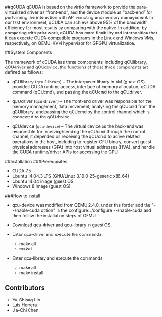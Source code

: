 ##qCUDA
qCUDA is based on the virtio framework to provide the para-virtualized driver as “front-end”, 
and the device module as “back-end” for performing the interaction with API remoting and memory management. 
In our test environment, qCUDA can achieve above 95% of the bandwidth efficiency for most results by comparing with the native. In addition, by comparing with prior work, qCUDA has more flexibility and interposition that it can execute CUDA-compatible programs in the Linux and Windows VMs, respectively, on QEMU-KVM hypervisor for GPGPU virtualization.

##System Components

The framework of qCUDA has three components, including qCUlibrary, qCUdriver and qCUdevice; the functions of 
these three components are defined as follows:

* qCUlibrary (`qcu-library`) – The interposer library in VM (guest OS) provided CUDA runtime access, interface of memory allocation, qCUDA command (qCUcmd), and passing the qCUcmd to the qCUdriver.

* qCUdriver (`qcu-driver`) – The front-end driver was responsible for the memory management, data movement, analyzing the qCUcmd from the qCUlibrary, and passing the qCUcmd by the control channel which is connected to the qCUdevice.

* qCUdevice (`qcu-device`) – The virtual device as the back-end was responsible for receiving/sending the qCUcmd through the control channel; it depended on receiving the qCUcmd to active related operations in the host, including to register GPU binary, convert guest physical addresses (GPA) into host virtual addresses (HVA), and handle the CUDA runtime/driver APIs for accessing the GPU.

##Installation
###Prerequisites
* CUDA 7.5
* Ubuntu 14.04.3 LTS (GNU/Linux 3.19.0-25-generic x86_64)
* Ubuntu 14.04 image (guest OS)
* Windows 8 image (guest OS)

###How to install
* qcu-device was modified from QEMU 2.4.0, under this forder add the "--enable-cuda option" in the configure: 
./configure --enable-cuda and then follow the installation steps of QEMU.

* Download qcu-driver and qcu-library in guest OS.
* Enter qcu-driver and execute the commands:
    * make all
    * make i
* Enter qcu-library and execute the commands:
    * make all
    * make install

## Contributors
* Yu-Shiang Lin
* Luis Herrera
* Jia-Chi Chen